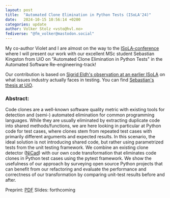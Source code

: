 ```yaml
---
layout: post
title:  "Automated Clone Elimination in Python Tests (ISoLA'24)"
date:   2024-10-15 10:56:14 +0200
categories: update
author: Volker Stolz <vsto@hvl.no>
fediverse: "@fm_volker@mastodon.social"
---
```


My co-author Violet and I are almost on the way to the [ISoLA-conference](https://2024-isola.isola-conference.org) where I will present our work with our excellent MSc student Sebastian Kingston from UiO on "Automated Clone Elimination in Python Tests" in the Automated Software Re-engineering-track!

Our contribution is based on [Sigrid Eldh's observation at an earlier ISoLA](https://doi.org/10.1007/978-3-031-19756-7_17) on what issues industry actually faces in testing. You can find [Sebastian's thesis at UiO](https://www.duo.uio.no/handle/10852/112541).

### Abstract:

Code clones are a well-known software quality metric with existing tools for detection and (semi-) automated elimination for common programming languages. While they are usually eliminated by extracting duplicate code into shared methods/functions, we are here looking in particular at Python code for test cases, where clones stem from repeated test cases with primarily different arguments and expected results. In this scenario, the ideal solution is not introducing shared code, but rather using parametrized tests from the unit testing framework. We combine an existing clone detector ([NiCad](https://www.txl.ca/txl-nicaddownload.html)) with our own code transformation that eliminates code clones in Python test cases using the pytest framework. We show the usefulness of our approach by surveying open source Python projects that can benefit from our refactoring and evaluate the performance and correctness of our transformation by comparing unit-test results before and after.

Preprint: [PDF](https://foldr.org/~vs/slides/isola24-article.pdf)
Slides: forthcoming

